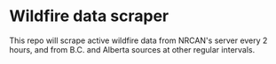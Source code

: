 # Wildfire data scraper

This repo will scrape active wildfire data from NRCAN's server every 2 hours, and from B.C. and Alberta sources at other regular intervals.